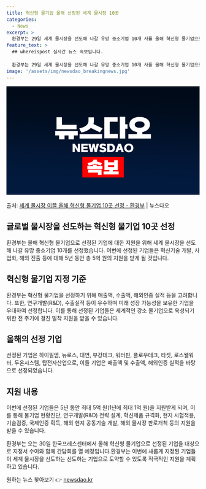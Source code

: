 ```yaml
---
title: 혁신형 물기업 올해 선정된 세계 물시장 10곳
categories:
  - News
excerpt: >
  환경부는 29일 세계 물시장을 선도해 나갈 유망 중소기업 10개 사를 올해 혁신형 물기업으로 지정했다고 밝혔…
feature_text: >
  ## whereispost 실시간 뉴스 속보입니다.

  환경부는 29일 세계 물시장을 선도해 나갈 유망 중소기업 10개 사를 올해 혁신형 물기업으로 지정했다고 밝혔…
image: '/assets/img/newsdao_breakingnews.jpg'
---
```


![뉴스다오 속보](/assets/img/newsdao_breakingnews.jpg)

<p>출처: <a href="https://newsdao.kr/3948" rel="dofollow">세계 물시장 이끌 올해 혁신형 물기업 10곳 선정 - 환경부</a> | 뉴스다오</p>

<h2 data-ke-size="size26">글로벌 물시장을 선도하는 혁신형 물기업 10곳 선정</h2>
환경부는 올해 혁신형 물기업으로 선정된 기업에 대한 지원을 위해 세계 물시장을 선도해 나갈 유망 중소기업 10개를 선정했습니다. 이번에 선정된 기업들은 혁신기술 개발, 사업화, 해외 진출 등에 대해 5년 동안 총 5억 원의 지원을 받게 될 것입니다.

<h2 data-ke-size="size24">혁신형 물기업 지정 기준</h2>
환경부는 혁신형 물기업을 선정하기 위해 매출액, 수출액, 해외인증 실적 등을 고려합니다. 또한, 연구개발(R&D), 수출실적 등이 우수하며 미래 성장 가능성을 보유한 기업을 우대하여 선정합니다. 이를 통해 선정된 기업들은 세계적인 강소 물기업으로 육성되기 위한 전 주기에 걸친 밀착 지원을 받을 수 있습니다.

<h2 data-ke-size="size24">올해의 선정 기업</h2>
선정된 기업은 하이필엠, 뉴로스, 대연, 부강테크, 워터핀, 플로우테크, 타셋, 로스웰워터, 두온시스템, 탑전자산업으로, 이들 기업은 매출액 및 수출액, 해외인증 실적을 바탕으로 선정되었습니다.

<h2 data-ke-size="size24">지원 내용</h2>
이번에 선정된 기업들은 5년 동안 최대 5억 원(1년에 최대 1억 원)을 지원받게 되며, 이를 통해 물기업 현황진단, 연구개발(R&D) 전략 설계, 혁신제품 규격화, 현지 시험적용, 기술검증, 국제인증 획득, 해외 현지 공동기술 개발, 해외 물시장 판로개척 등의 지원을 받을 수 있습니다.

환경부는 오는 30일 한국프레스센터에서 올해 혁신형 물기업으로 선정된 기업을 대상으로 지정서 수여와 함께 간담회를 열 예정입니다.환경부는 이번에 새롭게 지정된 기업들이 세계 물시장을 선도하는 선도하는 기업으로 도약할 수 있도록 적극적인 지원을 계획하고 있습니다.
<p data-ke-size="size16"></p> 

원하는 뉴스 찾아보기 👉 <a href="https://newsdao.kr" rel="dofollow">newsdao.kr</a>


